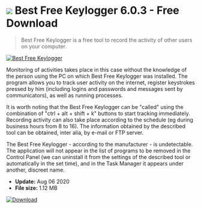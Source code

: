 # ![](https://cdn.softexe.net/static/icon/e/best-free-keylogger-10293.png) Best Free Keylogger 6.0.3 - Free Download

> Best Free Keylogger is a free tool to record the activity of other users on your computer.

[![Best Free Keylogger](https://gallery.dpcdn.pl/imgc/Tools/82273/g_-_420x350_1.5_-_x0e6b1592-839f-49bc-a6e8-38a072e1315f.jpg)](https://softexe.net/win/system/other/best-free-keylogger:pRbac.html)

Monitoring of activities takes place in this case without the knowledge of the person using the PC on which Best Free Keylogger was installed. The program allows you to track user activity on the internet, register keystrokes pressed by him (including logins and passwords and messages sent by communicators), as well as running processes.
 
 It is worth noting that the Best Free Keylogger can be "called" using the combination of "ctrl + alt + shift + k" buttons to start tracking immediately. Recording activity can also take place according to the schedule (eg during business hours from 8 to 16). The information obtained by the described tool can be obtained, inter alia, by e-mail or FTP server.
 
 The Best Free Keylogger - according to the manufacturer - is undetectable. The application will not appear in the list of programs to be removed in the Control Panel (we can uninstall it from the settings of the described tool or automatically in the set time), and in the Task Manager it appears under another, discreet name.


- **Update:** Aug 06 2020
- **File size:** 1.12 MB

[![Download](https://cdn.softexe.net/static/img/download.png)](https://softexe.net/win/system/other/best-free-keylogger:pRbac.html)

